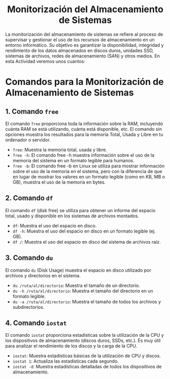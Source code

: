
# <h1 align="center"> Monitorización del Almacenamiento de Sistemas </h> 

La monitorización del almacenamiento de sistemas se refiere al proceso de supervisar y gestionar el uso de los recursos de almacenamiento en un entorno informático. Su objetivo es garantizar la disponibilidad, integridad y rendimiento de los datos almacenados en discos duros, unidades SSD, sistemas de archivos, redes de almacenamiento (SAN) y otros medios.
En esta Actividad veremos unos cuantos:

# Comandos para la Monitorización de Almacenamiento de Sistemas

## 1. Comando `free`

El comando `free` proporciona toda la información sobre la RAM, incluyendo cuánta RAM se está utilizando, cuánta está disponible, etc. El comando sin opciones muestra los resultados para la memoria Total, Usada y Libre en tu ordenador o servidor.

- `free`: Muestra la memoria total, usada y libre.
- `free -h`: El comando free -h muestra información sobre el uso de la memoria del sistema en un formato legible para humanos.
- `free -b`: El comando free -b en Linux se utiliza para mostrar información sobre el uso de la memoria en el sistema, pero con la diferencia de que en lugar de mostrar los valores en un formato legible (como en KB, MB o GB), muestra el uso de la memoria en bytes.

## 2. Comando `df`

El comando `df` (disk free) se utiliza para obtener un informe del espacio total, usado y disponible en los sistemas de archivos montados.

- `df`: Muestra el uso del espacio en disco.
- `df -h`: Muestra el uso del espacio en disco en un formato legible (ej. GB).
- `df /`: Muestra el uso del espacio en disco del sistema de archivos raíz.

## 3. Comando `du`

El comando `du` (Disk Usage) muestra el espacio en disco utilizado por archivos y directorios en el sistema.

- `du /ruta/al/directorio`: Muestra el tamaño de un directorio.
- `du -h /ruta/al/directorio`: Muestra el tamaño del directorio en un formato legible.
- `du -a /ruta/al/directorio`: Muestra el tamaño de todos los archivos y subdirectorios.

## 4. Comando `iostat`

El comando `iostat` proporciona estadísticas sobre la utilización de la CPU y los dispositivos de almacenamiento (discos duros, SSDs, etc.). Es muy útil para analizar el rendimiento de los discos y la carga de la CPU.

- `iostat`: Muestra estadísticas básicas de la utilización de CPU y discos.
- `iostat 1`: Actualiza las estadísticas cada segundo.
- `iostat -d`: Muestra estadísticas detalladas de todos los dispositivos de almacenamiento.


